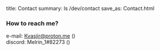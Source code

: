 title: Contact
summary: ls /dev/contact
save_as: Contact.html

### How to reach me?

e-mail: Kvasjir@proton.me ()  
discord: Melrin_1#82273 ()

